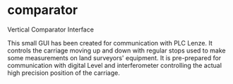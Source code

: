 # comparator
Vertical Comparator Interface

This small GUI has been created for communication with PLC Lenze.
It controls the carriage moving up and down with regular stops used to make some measurements on land surveyors' equipment.
It is pre-prepared for communication with digital Level and interferometer controlling the actual high precision position of the carriage.
